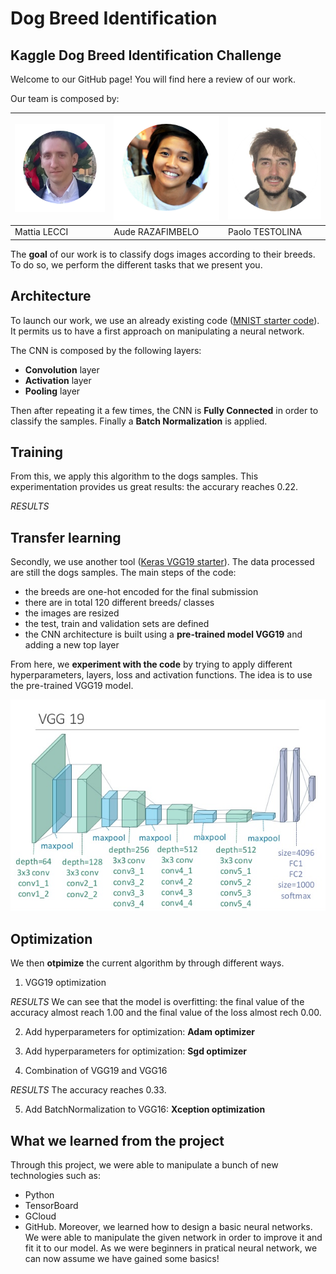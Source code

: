 # Dog Breed Identification
## Kaggle Dog Breed Identification Challenge

Welcome to our GitHub page! You will find here a review of our work.

Our team is composed by:

![Mattia image](https://github.com/auderaza/test/blob/master/mattia.png)|![Aude image](https://github.com/auderaza/test/blob/master/aude.png)|![Paolo image](https://github.com/auderaza/test/blob/master/paolo.png)            
------------ | ------------ |------------ 
  Mattia LECCI |   Aude RAZAFIMBELO |   Paolo TESTOLINA

The **goal** of our work is to classify dogs images according to their breeds. To do so, we perform the different tasks that we present you.


## Architecture

To launch our work, we use an already existing code ([MNIST starter code](https://github.com/yashk2810/MNIST-Keras/blob/master/Notebook/MNIST_keras_CNN-99.55%25.ipynb)). It permits us to have a first approach on manipulating a neural network. 

The CNN is composed by the following layers: 

* **Convolution** layer
* **Activation** layer
* **Pooling** layer

Then after repeating it a few times, the CNN is **Fully Connected** in order to classify the samples. Finally a **Batch Normalization** is applied.

## Training

From this, we apply this algorithm to the dogs samples. This experimentation provides us great results: the accurary reaches 0.22.

*RESULTS*

## Transfer learning

Secondly, we use another tool ([Keras VGG19 starter](https://www.kaggle.com/orangutan/keras-vgg19-starter/notebook)). The data processed are still the dogs samples. The main steps of the code:

* the breeds are one-hot encoded for the final submission 
* there are in total 120 different breeds/ classes
* the images are resized
* the test, train and validation sets are defined
* the CNN architecture is built using a **pre-trained model VGG19** and adding a new top layer

From here, we **experiment with the code** by trying to apply different hyperparameters, layers, loss and activation functions.
The idea is to use the pre-trained VGG19 model.

![VGG19 image](https://github.com/telecombcn-dl/2017-dlai-team4/blob/master/images/vgg19.png)  

## Optimization

 We then **otpimize** the current algorithm by through different ways.

1. VGG19 optimization

*RESULTS*
We can see that the model is overfitting: the final value of the accuracy almost reach 1.00 and the final value of the loss almost rech 0.00. 

2. Add hyperparameters for optimization: **Adam optimizer**

3. Add hyperparameters for optimization: **Sgd optimizer**

4. Combination of VGG19 and VGG16

*RESULTS*
The accuracy reaches 0.33.

5. Add BatchNormalization to VGG16: **Xception optimization**

## What we learned from the project

Through this project, we were able to manipulate a bunch of new technologies such as:
* Python
* TensorBoard
* GCloud
* GitHub.
Moreover, we learned how to design a basic neural networks. We were able to manipulate the given network in order to improve it and fit it to our model.
As we were beginners in pratical neural network, we can now assume we have gained some basics!
